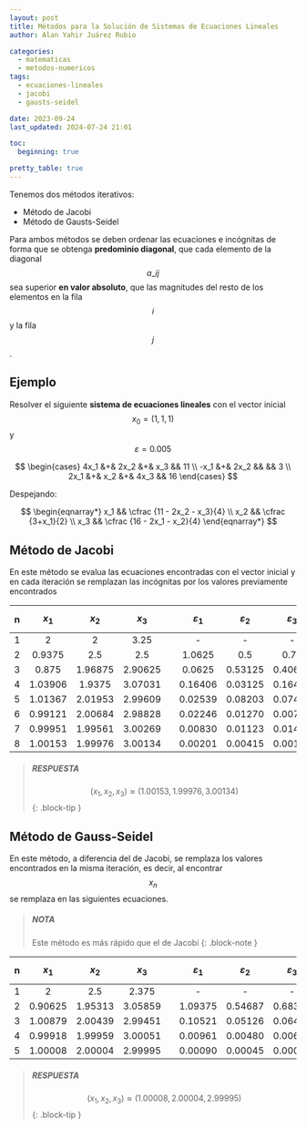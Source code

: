 ```yaml
---
layout: post
title: Métodos para la Solución de Sistemas de Ecuaciones Lineales
author: Alan Yahir Juárez Rubio

categories:
  - matematicas
  - metodos-numericos
tags:
  - ecuaciones-lineales
  - jacobi
  - gausts-seidel

date: 2023-09-24
last_updated: 2024-07-24 21:01

toc:
  beginning: true

pretty_table: true
---
```


Tenemos dos métodos iterativos:

- Método de Jacobi
- Método de Gausts-Seidel

Para ambos métodos se deben ordenar las ecuaciones e incógnitas de forma que se
obtenga **predominio diagonal**, que cada elemento de la diagonal $$ a\_{ij} $$
sea superior **en valor absoluto**, que las magnitudes del resto de los
elementos en la fila $$ i $$ y la fila $$ j $$.

## Ejemplo

Resolver el siguiente **sistema de ecuaciones lineales** con el vector inicial
$$ x_0 = (1, 1, 1) $$ y $$ ε = 0.005 $$

$$
\begin{cases}
  4x_1 &+& 2x_2 &+& x_3 && 11 \\
  -x_1 &+& 2x_2 && && 3 \\
  2x_1 &+& x_2 &+& 4x_3 && 16
\end{cases}
$$

Despejando:

$$
\begin{eqnarray*}
  x_1 && \cfrac {11 - 2x_2 - x_3}{4} \\
  x_2 && \cfrac {3+x_1}{2} \\
  x_3 && \cfrac {16 - 2x_1 - x_2}{4}
\end{eqnarray*}
$$

## Método de Jacobi

En este método se evalua las ecuaciones encontradas con el vector inicial y en
cada iteración se remplazan las incógnitas por los valores previamente
encontrados

|  n  | $$ x_1 $$ | $$ x_2 $$ | $$ x_3 $$ |     | $$ ε_1 $$ | $$ ε_2 $$ | $$ε_3 $$ |
| :-: | :-------: | :-------: | :-------: | :-: | :-------: | :-------: | :------: |
|  1  |     2     |     2     |   3.25    |     |     -     |     -     |    -     |
|  2  |  0.9375   |    2.5    |    2.5    |     |  1.0625   |    0.5    |   0.75   |
|  3  |   0.875   |  1.96875  |  2.90625  |     |  0.0625   |  0.53125  | 0.40625  |
|  4  |  1.03906  |  1.9375   |  3.07031  |     |  0.16406  |  0.03125  | 0.16406  |
|  5  |  1.01367  |  2.01953  |  2.99609  |     |  0.02539  |  0.08203  | 0.07422  |
|  6  |  0.99121  |  2.00684  |  2.98828  |     |  0.02246  |  0.01270  | 0.00781  |
|  7  |  0.99951  |  1.99561  |  3.00269  |     |  0.00830  |  0.01123  | 0.01440  |
|  8  |  1.00153  |  1.99976  |  3.00134  |     |  0.00201  |  0.00415  | 0.00134  |

> ##### RESPUESTA
>
> $$(x_1, x_2, x_3) \approx (1.00153, 1.99976, 3.00134)$$
{: .block-tip }

## Método de Gauss-Seidel

En este método, a diferencia del de Jacobi, se remplaza los valores encontrados
en la misma iteración, es decir, al encontrar $$ x_n $$ se remplaza en las
siguientes ecuaciones.

> ##### NOTA
>
> Este método es más rápido que el de Jacobi
{: .block-note }

|  n  | $$ x_1 $$ | $$ x_2 $$ | $$ x_3 $$ |     | $$ ε_1 $$ | $$ ε_2 $$ | $$ε_3 $$ |
| :-: | :-------: | :-------: | :-------: | :-: | :-------: | :-------: | :------: |
|  1  |     2     |    2.5    |   2.375   |     |     -     |     -     |    -     |
|  2  |  0.90625  |  1.95313  |  3.05859  |     |  1.09375  |  0.54687  | 0.68359  |
|  3  |  1.00879  |  2.00439  |  2.99451  |     |  0.10521  |  0.05126  | 0.06408  |
|  4  |  0.99918  |  1.99959  |  3.00051  |     |  0.00961  |  0.00480  | 0.00600  |
|  5  |  1.00008  |  2.00004  |  2.99995  |     |  0.00090  |  0.00045  | 0.00056  |

> ##### RESPUESTA
>
> $$(x_1, x_2, x_3) \approx ( 1.00008, 2.00004, 2.99995) $$
{: .block-tip }
